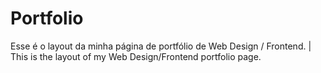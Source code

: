# Portfolio
Esse é o layout da minha página de portfólio de Web Design / Frontend. | This is the layout of my Web Design/Frontend portfolio page.
